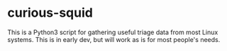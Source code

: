 # curious-squid
This is a Python3 script for gathering useful triage data from most Linux systems. This is in early dev, but will work as is for most people's needs. 
